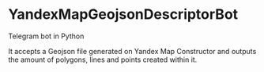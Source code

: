 # YandexMapGeojsonDescriptorBot
Telegram bot in Python

It accepts a Geojson file generated on Yandex Map Constructor and outputs the amount of polygons, lines and points created within it.
